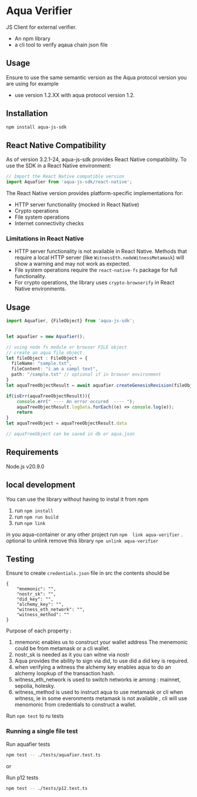 # Aqua Verifier 
JS Client for external verifier.
* An npm library 
* a cli tool to verify aqaua chain json file 

## Usage
Ensure to use the same semantic version as the Aqua protocol version you are using for example
* use version 1.2.XX with aqua protocol version 1.2.


## Installation
```bash
npm install aqua-js-sdk
```

## React Native Compatibility

As of version 3.2.1-24, aqua-js-sdk provides React Native compatibility. To use the SDK in a React Native environment:

```javascript
// Import the React Native compatible version
import Aquafier from 'aqua-js-sdk/react-native';
```

The React Native version provides platform-specific implementations for:
- HTTP server functionality (mocked in React Native)
- Crypto operations
- File system operations
- Internet connectivity checks

### Limitations in React Native

- HTTP server functionality is not available in React Native. Methods that require a local HTTP server (like `WitnessEth.nodeWitnessMetamask`) will show a warning and may not work as expected.
- File system operations require the `react-native-fs` package for full functionality.
- For crypto operations, the library uses `crypto-browserify` in React Native environments.

## Usage

```typescript
import Aquafier, {FileObject} from 'aqua-js-sdk';


let aquafier = new Aquafier();

// using node fs module or browser FILE object
// create an aqua file object 
let fileObject : FileObject = {
  fileName: "sample.txt",
  fileContent: "i am a sampl text",
  path: "/sample.txt" // optional if in browser environment
}
let aquaTreeObjectResult = await aquafier.createGenesisRevision(fileObject);

if(isErr(aquaTreeObjectResult)){
    console.err(" ---- An error occured  ---- ");
    aquaTreeObjectResult.logData.forEach((e) => console.log(e));
    return
}
let aquaTreeObject = aquaTreeObjectResult.data

// aquaTreeObject can be saved in db or aqua.json

```

##  Requirements
Node.js v20.9.0


## local development
You can use the library without having to instal it from npm
1. run `npm install`
2. run `npm run build`
3. run `npm link`

in you aqua-container or any other project run `npm  link aqua-verifier` .
optional to unlink remove this library `npm unlink aqua-verifier`

## Testing 

Ensure to create `credentials.json` file in src the contents should be 

```
{
    "mnemonic": "",
    "nostr_sk": "",
    "did_key": "",
    "alchemy_key": "",
    "witness_eth_network": "",
    "witness_method": ""
}
```
Purpose of each property :

1. mnemonic enables us to construct your wallet address The menemonic could be from metamask or a cli wallet.
2.  nostr_sk is needed as it you can witne via nostr
3. Aqua provides the ability to sign via did, to use did a did key is required.
4. when verifying a witness the alchemy key enables aqua to do an alchemy loopkup of the  transaction hash.
5. witness_eth_network is used to switch networks ie among : mainnet, sepolia, holesky.
6. witness_method is used to instruct aqua to use metamask or cli when witness, ie in some everonments metamask is not available , cli will use menomonic from credentials to construct a wallet.

Run `npm test` to ru tests

### Running a single file test

Run aquafier tests

```bash
npm test -- ./tests/aquafier.test.ts
```

or

Run p12 tests

```bash
npm test -- ./tests/p12.test.ts
```







